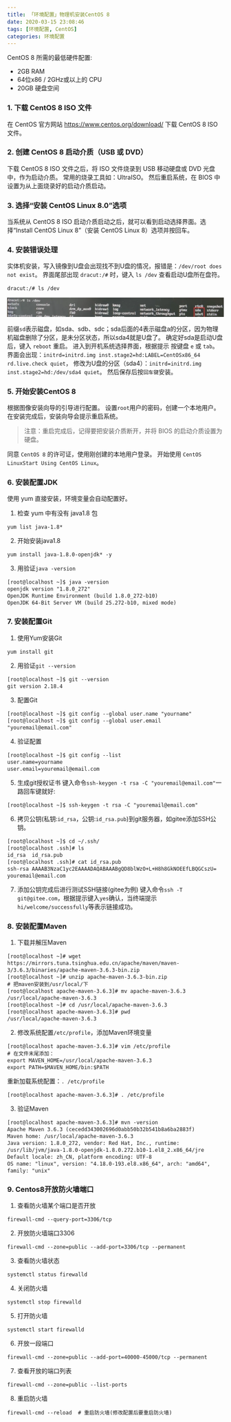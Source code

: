 ```yaml
---
title: 「环境配置」物理机安装CentOS 8
date: 2020-03-15 23:08:46
tags: [环境配置, CentOS]
categories: 环境配置
---
```



CentOS 8 所需的最低硬件配置:
- 2GB RAM
- 64位x86 / 2GHz或以上的 CPU
- 20GB 硬盘空间
<!-- more -->

### 1. 下载 CentOS 8 ISO 文件
在 CentOS 官方网站 https://www.centos.org/download/ 下载 CentOS 8 ISO 文件。


### 2. 创建 CentOS 8 启动介质（USB 或 DVD）
下载 CentOS 8 ISO 文件之后，将 ISO 文件烧录到 USB 移动硬盘或 DVD 光盘中，作为启动介质。
常用的烧录工具如：UltraISO。
然后重启系统，在 BIOS 中设置为从上面烧录好的启动介质启动。


### 3. 选择“安装 CentOS Linux 8.0”选项
当系统从 CentOS 8 ISO 启动介质启动之后，就可以看到启动选择界面。选择“Install CentOS Linux 8”（安装 CentOS Linux 8）选项并按回车。


### 4. 安装错误处理
实体机安装，写入镜像到U盘会出现找不到U盘的情况，报错是：`/dev/root does not exist`。
界面尾部出现 `dracut:/#` 时，键入 `ls /dev` 查看启动U盘所在盘符。
``` shell
dracut:/# ls /dev
```
![](up-e46cee7c94277328598af51d821b95afaea.webp)

前缀`sd`表示磁盘，如sda、sdb、sdc；sda后面的4表示磁盘a的分区，因为物理机磁盘删除了分区，是未分区状态，所以sda4就是U盘了。
确定好sda是启动U盘后，键入 `reboot` 重启。
进入到开机系统选择界面，根据提示 按键盘 `e` 或 `tab`。
界面会出现：`initrd=initrd.img inst.stage2=hd:LABEL=CentOSx86_64 rd.live.check quiet`，
修改为U盘的分区（sda4）：`initrd=initrd.img inst.stage2=hd:/dev/sda4 quiet`。
然后保存后按`回车键`安装。


### 5. 开始安装CentOS 8
根据图像安装向导的引导进行配置。
设置`root`用户的密码，创建一个本地用户。
在安装完成后，安装向导会提示重启系统。
> 注意：重启完成后，记得要把安装介质断开，并将 BIOS 的启动介质设置为硬盘。

同意 `CentOS 8` 的许可证，使用刚创建的本地用户登录。
开始使用 `CentOS LinuxStart Using CentOS Linux`。


### 6. 安装配置JDK
使用 yum 直接安装，环境变量会自动配置好。
1. 检查 yum 中有没有 java1.8 包
``` shell
yum list java-1.8*
```

2. 开始安装java1.8
``` shell
yum install java-1.8.0-openjdk* -y
```

3. 用验证`java -version`
``` shell
[root@localhost ~]$ java -version
openjdk version "1.8.0_272"
OpenJDK Runtime Environment (build 1.8.0_272-b10)
OpenJDK 64-Bit Server VM (build 25.272-b10, mixed mode)
```


### 7. 安装配置Git
1. 使用Yum安装Git
``` shell
yum install git
```

2. 用验证`git --version`
``` shell
[root@localhost ~]$ git --version
git version 2.18.4
```

3. 配置Git
``` shell
[root@localhost ~]$ git config --global user.name "yourname"
[root@localhost ~]$ git config --global user.email "youremail@email.com"
```

4. 验证配置
``` shell
[root@localhost ~]$ git config --list
user.name=yourname
user.email=youremail@email.com
```

5. 生成git授权证书
   键入命令`ssh-keygen -t rsa -C "youremail@email.com"`一路回车键就好:
``` shell
[root@localhost ~]$ ssh-keygen -t rsa -C "youremail@email.com"
```

6. 拷贝公钥(私钥:`id_rsa`，公钥:`id_rsa.pub`)到git服务器，如gitee添加SSH公钥。
``` shell
[root@localhost ~]$ cd ~/.ssh/
[root@localhost .ssh]# ls
id_rsa  id_rsa.pub
[root@localhost .ssh]# cat id_rsa.pub
ssh-rsa AAAAB3NzaC1yc2EAAAADAQABAAABgQD8blWzO+L+H8h8GkNOEEfLBQGCszU= youremail@email.com
```

7. 添加公钥完成后进行测试SSH链接(gitee为例)
   键入命令`ssh -T git@gitee.com`，根据提示键入`yes`确认，当终端提示`hi/welcome/successfully`等表示链接成功。


### 8. 安装配置Maven
1. 下载并解压Maven
``` shell
[root@localhost ~]# wget https://mirrors.tuna.tsinghua.edu.cn/apache/maven/maven-3/3.6.3/binaries/apache-maven-3.6.3-bin.zip
[root@localhost ~]# unzip apache-maven-3.6.3-bin.zip
# 把maven安装到/usr/local/下
[root@localhost apache-maven-3.6.3]# mv apache-maven-3.6.3 /usr/local/apache-maven-3.6.3
[root@localhost ~]# cd /usr/local/apache-maven-3.6.3
[root@localhost apache-maven-3.6.3]# pwd
/usr/local/apache-maven-3.6.3
```

2. 修改系统配置`/etc/profile`，添加Maven环境变量
``` shell
[root@localhost apache-maven-3.6.3]# vim /etc/profile
# 在文件末尾添加：
export MAVEN_HOME=/usr/local/apache-maven-3.6.3
export PATH=$MAVEN_HOME/bin:$PATH
```

重新加载系统配置：`. /etc/profile`
``` shell
[root@localhost apache-maven-3.6.3]# . /etc/profile
```

3. 验证Maven
``` shell
[root@localhost apache-maven-3.6.3]# mvn -version
Apache Maven 3.6.3 (cecedd343002696d0abb50b32b541b8a6ba2883f)
Maven home: /usr/local/apache-maven-3.6.3
Java version: 1.8.0_272, vendor: Red Hat, Inc., runtime: /usr/lib/jvm/java-1.8.0-openjdk-1.8.0.272.b10-1.el8_2.x86_64/jre
Default locale: zh_CN, platform encoding: UTF-8
OS name: "linux", version: "4.18.0-193.el8.x86_64", arch: "amd64", family: "unix"
```

### 9. Centos8开放防火墙端口
1. 查看防火墙某个端口是否开放

``` shell
firewall-cmd --query-port=3306/tcp
```

2. 开放防火墙端口3306

``` shell
firewall-cmd --zone=public --add-port=3306/tcp --permanent
```

3. 查看防火墙状态

``` shell
systemctl status firewalld
```

4. 关闭防火墙

``` shell
systemctl stop firewalld
```

5. 打开防火墙

``` shell
systemctl start firewalld
```

6. 开放一段端口

``` shell
firewall-cmd --zone=public --add-port=40000-45000/tcp --permanent
```

7. 查看开放的端口列表

``` shell
firewall-cmd --zone=public --list-ports
```

8. 重启防火墙

``` shell
firewall-cmd --reload  # 重启防火墙(修改配置后要重启防火墙)
```
